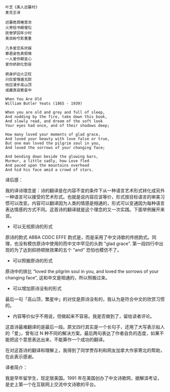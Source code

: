 ```
叶芝《美人迟暮时》
麦克王译

迟暮皓首睡意浓
火旁拾书眼惺忪
抚卷梦回年少时
美目盼兮影重重

几多爱恋系欢娱
慕君姿色真假情
一人爱你朝圣心
爱你娇颜化愁容

俯身炉边火正旺
只叹爱情遁无踪
他应漫步高山顶
或藏真容繁星中

When You Are Old
William Butler Yeats (1865 - 1939)

When you are old and grey and full of sleep,
And nodding by the fire, take down this book,
And slowly read, and dream of the soft look
Your eyes had once, and of their shadows deep;

How many loved your moments of glad grace,
And loved your beauty with love false or true,
But one man loved the pilgrim soul in you,
And loved the sorrows of your changing face;

And bending down beside the glowing bars,
Murmur, a little sadly, how Love fled
And paced upon the mountains overhead
And hid his face amid a crowd of stars.
```

译后感：

我的译诗理念是：诗的翻译是在内容不变的条件下从一种语言艺术形式转化成另外一种语言可以接受的艺术形式。也就是说内容应该等价，形式按目标语言的审美习惯可以改变。内容可以翻译因为人类的情感是相通的，形式可以变通因为每种语言表达情感的方式不同。这首诗的翻译就是这个理念的又一次实践。下面举例展开来说。

* 可以无视原诗的形式

原诗的韵式 ABBA CDDC EFFE 韵式是，而是采用了中文诗歌的传统韵式。同理，也没有模仿原诗中使用的而中文中罕见的头韵 "glad grace". 第一段四行中出现的为了达到抑扬顿挫效果的五个 "and" 恐怕也模仿不了。

* 可以照搬原诗的形式

原诗中的排比 “loved the pilgrim soul in you, and loved the sorrows of your changing face”, 这和中文是相通的，所以照搬过来。

* 可以增加原诗没有的形式
 
最后一句「高山顶，繁星中」的对仗是原诗没有的，我认为是符合中文的欣赏习惯的。

* 内容等价似乎不用说，但做起来不容易。我是否做到了，留给读者评论。

这首诗最难翻译的是最后一段。原文四行其实是一个长句子，还用了大写表示拟人的「爱」，曾有过 N 种不同的解决方案。最后两句表达了作者自负的态度，如果不能把这个意思表达出来，不能算作一个成功的翻译。

在对这首诗的翻译和理解上，我得到了同学贾存利和网友加拿大作家寄北的帮助，在此表示感谢。

[comment]: #  (还有就是几乎每首诗都有一些原诗语言修辞需要的「衬词」，这些词并没有什么微言大义，可以灵活处理。比如 overhead 不一定非得翻译成「头顶」，因为上一句是 fled, 作者不可能用 cloud, 而「云端」在中文中可能意境更好，表达的也是很高的意思。)

译者简介：

我是早年留学生，现定居美国。1991 年在美国创办了中文诗歌网，据解滨考证，是史上第一个在互联网上交流中文诗歌的平台。
